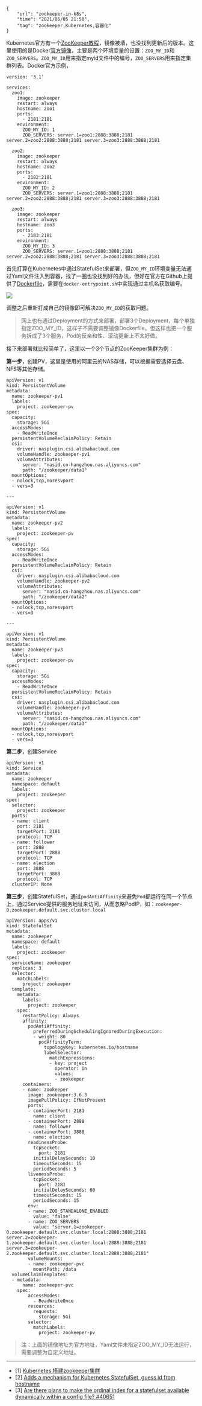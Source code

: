 ```
{
    "url": "zookeeper-in-k8s",
    "time": "2021/06/05 21:50",
    "tag": "zookeeper,Kubernetes,容器化"
}
```

Kubernetes官方有一个[ZooKeeper教程](https://kubernetes.io/zh/docs/tutorials/stateful-application/zookeeper/)，镜像被墙，也没找到更新后的版本。这里使用的是Docker[官方镜像](https://hub.docker.com/_/zookeeper)，主要是两个环境变量的设置：`ZOO_MY_ID`和`ZOO_SERVERS`。`ZOO_MY_ID`用来指定myid文件中的编号，`ZOO_SERVERS`用来指定集群列表。Docker官方示例，

```
version: '3.1'

services:
  zoo1:
    image: zookeeper
    restart: always
    hostname: zoo1
    ports:
      - 2181:2181
    environment:
      ZOO_MY_ID: 1
      ZOO_SERVERS: server.1=zoo1:2888:3888;2181 server.2=zoo2:2888:3888;2181 server.3=zoo3:2888:3888;2181

  zoo2:
    image: zookeeper
    restart: always
    hostname: zoo2
    ports:
      - 2182:2181
    environment:
      ZOO_MY_ID: 2
      ZOO_SERVERS: server.1=zoo1:2888:3888;2181 server.2=zoo2:2888:3888;2181 server.3=zoo3:2888:3888;2181

  zoo3:
    image: zookeeper
    restart: always
    hostname: zoo3
    ports:
      - 2183:2181
    environment:
      ZOO_MY_ID: 3
      ZOO_SERVERS: server.1=zoo1:2888:3888;2181 server.2=zoo2:2888:3888;2181 server.3=zoo3:2888:3888;2181
```

首先打算在Kubernetes中通过StatefulSet来部署，但`ZOO_MY_ID`环境变量无法通过Yaml文件注入到容器，找了一圈也没找到好的办法，但好在官方在Github上提供了[Dockerfile](https://github.com/31z4/zookeeper-docker)，需要在`docker-entrypoint.sh`中实现通过主机名获取编号。

![](../../static/uploads/zookeeper-my-id.png)

调整之后重新打成自己的镜像即可解决`ZOO_MY_ID`的获取问题。

> 网上也有通过Deployment的方式来部署，部署3个Deployment，每个单独指定ZOO_MY_ID，这样子不需要调整镜像Dockerfile。但这样也把一个服务拆成了3个服务，Pod的反亲和性、滚动更新上不太好做。

接下来部署就比较简单了，这里以一个3个节点的ZooKeeper集群为例：

**第一步**，创建PV，这里是使用的阿里云的NAS存储，可以根据需要选择云盘、NFS等其他存储。

```
apiVersion: v1
kind: PersistentVolume
metadata:
  name: zookeeper-pv1
  labels:
    project: zookeeper-pv
spec:
  capacity:
    storage: 5Gi
  accessModes:
    - ReadWriteOnce
  persistentVolumeReclaimPolicy: Retain
  csi:
    driver: nasplugin.csi.alibabacloud.com
    volumeHandle: zookeeper-pv1
    volumeAttributes:
      server: "nasid.cn-hangzhou.nas.aliyuncs.com"
      path: "/zookeeper/data1"
  mountOptions:
  - nolock,tcp,noresvport
  - vers=3

--- 

apiVersion: v1
kind: PersistentVolume
metadata:
  name: zookeeper-pv2
  labels:
    project: zookeeper-pv
spec:
  capacity:
    storage: 5Gi
  accessModes:
    - ReadWriteOnce
  persistentVolumeReclaimPolicy: Retain
  csi:
    driver: nasplugin.csi.alibabacloud.com
    volumeHandle: zookeeper-pv2
    volumeAttributes:
      server: "nasid.cn-hangzhou.nas.aliyuncs.com"
      path: "/zookeeper/data2"
  mountOptions:
  - nolock,tcp,noresvport
  - vers=3

--- 

apiVersion: v1
kind: PersistentVolume
metadata:
  name: zookeeper-pv3
  labels:
    project: zookeeper-pv
spec:
  capacity:
    storage: 5Gi
  accessModes:
    - ReadWriteOnce
  persistentVolumeReclaimPolicy: Retain
  csi:
    driver: nasplugin.csi.alibabacloud.com
    volumeHandle: zookeeper-pv3
    volumeAttributes:
      server: "nasid.cn-hangzhou.nas.aliyuncs.com"
      path: "/zookeeper/data3"
  mountOptions:
  - nolock,tcp,noresvport
  - vers=3
```

**第二步**，创建Service

```
apiVersion: v1
kind: Service
metadata:
  name: zookeeper
  namespace: default
  labels:
    project: zookeeper
spec:
  selector:
    project: zookeeper
  ports:
  - name: client
    port: 2181
    targetPort: 2181
    protocol: TCP
  - name: follower
    port: 2888
    targetPort: 2888
    protocol: TCP
  - name: election
    port: 3888
    targetPort: 3888
    protocol: TCP
  clusterIP: None
```

**第三步**，创建StatefulSet，通过`podAntiAffinity`来避免`Pod`都运行在同一个节点上，通过Service提供的服务地址来访问，从而忽略PodIP，如：`zookeeper-0.zookeeper.default.svc.cluster.local`

```
apiVersion: apps/v1
kind: StatefulSet
metadata:
  name: zookeeper
  namespace: default
  labels:
    project: zookeeper
spec:
  serviceName: zookeeper
  replicas: 3
  selector:
    matchLabels:
      project: zookeeper
  template:
    metadata:
      labels:
        project: zookeeper
    spec:
      restartPolicy: Always
      affinity:
        podAntiAffinity:
          preferredDuringSchedulingIgnoredDuringExecution:
          - weight: 80
            podAffinityTerm:
              topologyKey: kubernetes.io/hostname
              labelSelector:
                matchExpressions:
                - key: project
                  operator: In
                  values: 
                  - zookeeper
      containers:
      - name: zookeeper
        image: zookeeper:3.6.3
        imagePullPolicy: IfNotPresent
        ports:
        - containerPort: 2181
          name: client
        - containerPort: 2888
          name: follower
        - containerPort: 3888
          name: election
        readinessProbe:
          tcpSocket:
            port: 2181
          initialDelaySeconds: 10
          timeoutSeconds: 15
          periodSeconds: 5
        livenessProbe:
          tcpSocket: 
            port: 2181
          initialDelaySeconds: 60
          timeoutSeconds: 15
          periodSeconds: 15
        env:
        - name: ZOO_STANDALONE_ENABLED
          value: "false"
        - name: ZOO_SERVERS
          value: "server.1=zookeeper-0.zookeeper.default.svc.cluster.local:2888:3888;2181 server.2=zookeeper-1.zookeeper.default.svc.cluster.local:2888:3888;2181 server.3=zookeeper-2.zookeeper.default.svc.cluster.local:2888:3888;2181"
        volumeMounts:
        - name: zookeeper-pvc
          mountPath: /data
  volumeClaimTemplates:
  - metadata:
      name: zookeeper-pvc
    spec:
        accessModes:
          - ReadWriteOnce
        resources:
          requests:
            storage: 5Gi
        selector:
          matchLabels:
            project: zookeeper-pv

```

> 注：上面的镜像地址为官方地址，Yaml文件未指定ZOO_MY_ID无法运行，需要调整为自定义地址。

---

- [1] [Kubernetes 搭建zookeeper集群](https://www.cnblogs.com/cyleon/p/14675875.html)
- [2] [Adds a mechanism for Kubernetes StatefulSet, guess id from hostname](https://github.com/solsson/zookeeper-docker/commit/df9474f858ad548be8a365cb000a4dd2d2e3a217)
- [3] [Are there plans to make the ordinal index for a statefulset available dynamically within a config file? #40651](https://github.com/kubernetes/kubernetes/issues/40651)